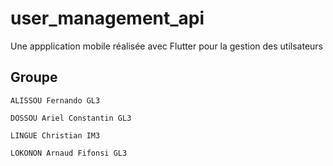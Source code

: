 # user_management_api

Une appplication mobile réalisée avec Flutter pour la gestion des utilsateurs

## Groupe 

    ALISSOU Fernando GL3

    DOSSOU Ariel Constantin GL3

    LINGUE Christian IM3

    LOKONON Arnaud Fifonsi GL3

